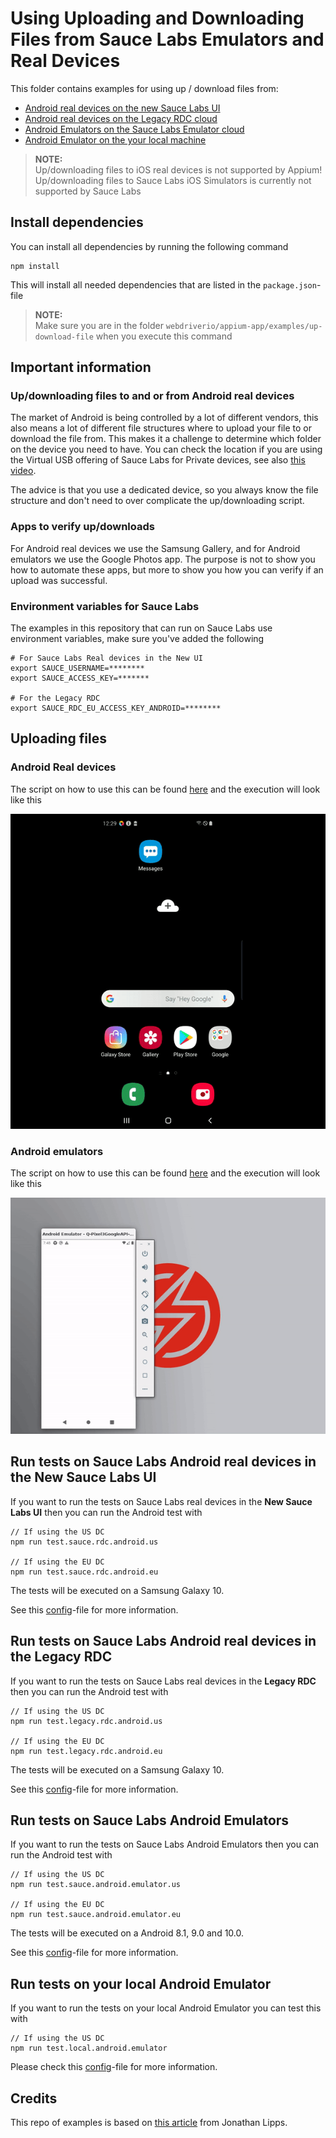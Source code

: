 # Using Uploading and Downloading Files from Sauce Labs Emulators and Real Devices
This folder contains examples for using up / download files from:

- [Android real devices on the new Sauce Labs UI](#run-tests-on-sauce-labs-android-real-devices-in-the-new-sauce-labs-ui)
- [Android real devices on the Legacy RDC cloud](#run-tests-on-sauce-labs-android-real-devices-in-the-legacy-rdc)
- [Android Emulators on the Sauce Labs Emulator cloud](#run-tests-on-sauce-labs-android-emulators)
- [Android Emulator on the your local machine](#run-tests-on-your-local-android-emulator)

> **NOTE:**\
> Up/downloading files to iOS real devices is not supported by Appium!\
> Up/downloading files to Sauce Labs iOS Simulators is currently not supported by Sauce Labs

## Install dependencies
You can install all dependencies by running the following command

    npm install

This will install all needed dependencies that are listed in the `package.json`-file

> **NOTE:**\
> Make sure you are in the folder `webdriverio/appium-app/examples/up-download-file` when you execute this command

## Important information
### Up/downloading files to and or from Android real devices
The market of Android is being controlled by a lot of different vendors, this also means a lot of different file structures 
where to upload your file to or download the file from. This makes it a challenge to determine which folder on the device you 
need to have.
You can check the location if you are using the Virtual USB offering of Sauce Labs for Private devices, 
see also [this video](https://youtu.be/hUaVj6WmqRA).

The advice is that you use a dedicated device, so you always know the file structure and don't need to over complicate 
the up/downloading script.

### Apps to verify up/downloads
For Android real devices we use the Samsung Gallery, and for Android emulators we use the Google Photos app. The purpose 
is not to show you how to automate these apps, but more to show you how you can verify if an upload was successful.  

### Environment variables for Sauce Labs
The examples in this repository that can run on Sauce Labs use environment variables, make sure you've added the following

    # For Sauce Labs Real devices in the New UI
    export SAUCE_USERNAME=********
    export SAUCE_ACCESS_KEY=*******
    
    # For the Legacy RDC
    export SAUCE_RDC_EU_ACCESS_KEY_ANDROID=********

## Uploading files
### Android Real devices
The script on how to use this can be found [here](test/specs/real-devices/upload.image.android.real.spec.js) and the execution 
will look like this

![Upload Android real device](assets/upload-real-device.gif)

### Android emulators
The script on how to use this can be found [here](test/specs/emu-sim/upload.image.android.emulator.spec.js) and the execution 
will look like this

![Upload Android emulators](assets/android-emulator-upload.gif)

## Run tests on Sauce Labs Android real devices in the New Sauce Labs UI
If you want to run the tests on Sauce Labs real devices in the **New Sauce Labs UI** then you can run the Android test with

    // If using the US DC
    npm run test.sauce.rdc.android.us
    
    // If using the EU DC
    npm run test.sauce.rdc.android.eu
    
The tests will be executed on a Samsung Galaxy 10.

See this [config](test/configs/wdio.android.sauce.real.conf.js)-file for more information.

## Run tests on Sauce Labs Android real devices in the Legacy RDC
If you want to run the tests on Sauce Labs real devices in the **Legacy RDC** then you can run the Android test with

    // If using the US DC
    npm run test.legacy.rdc.android.us
    
    // If using the EU DC
    npm run test.legacy.rdc.android.eu
    
The tests will be executed on a Samsung Galaxy 10.    

See this [config](test/configs/wdio.android.legacy.rdc.conf.js)-file for more information.

## Run tests on Sauce Labs Android Emulators
If you want to run the tests on Sauce Labs Android Emulators then you can run the Android test with

    // If using the US DC
    npm run test.sauce.android.emulator.us
    
    // If using the EU DC
    npm run test.sauce.android.emulator.eu
    
The tests will be executed on a Android 8.1, 9.0 and 10.0.

See this [config](test/configs/wdio.android.sauce.emu.conf.js)-file for more information.

## Run tests on your local Android Emulator
If you want to run the tests on your local Android Emulator you can test this with

    // If using the US DC
    npm run test.local.android.emulator

Please check this [config](test/configs/wdio.android.local.emu.conf.js)-file for more information.

## Credits
This repo of examples is based on [this article](https://appiumpro.com/editions/2-seeding-an-android-device-with-test-photos)
from Jonathan Lipps.
